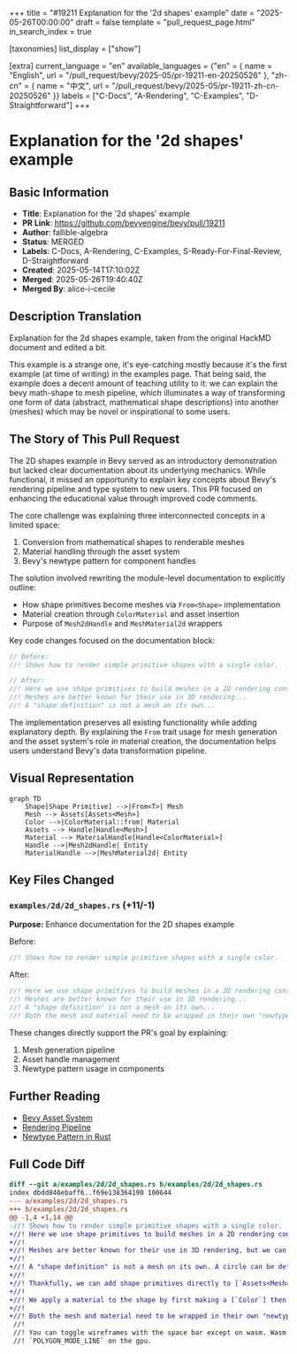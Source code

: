 +++
title = "#19211 Explanation for the '2d shapes' example"
date = "2025-05-26T00:00:00"
draft = false
template = "pull_request_page.html"
in_search_index = true

[taxonomies]
list_display = ["show"]

[extra]
current_language = "en"
available_languages = {"en" = { name = "English", url = "/pull_request/bevy/2025-05/pr-19211-en-20250526" }, "zh-cn" = { name = "中文", url = "/pull_request/bevy/2025-05/pr-19211-zh-cn-20250526" }}
labels = ["C-Docs", "A-Rendering", "C-Examples", "D-Straightforward"]
+++

# Explanation for the '2d shapes' example

## Basic Information
- **Title**: Explanation for the '2d shapes' example
- **PR Link**: https://github.com/bevyengine/bevy/pull/19211
- **Author**: fallible-algebra
- **Status**: MERGED
- **Labels**: C-Docs, A-Rendering, C-Examples, S-Ready-For-Final-Review, D-Straightforward
- **Created**: 2025-05-14T17:10:02Z
- **Merged**: 2025-05-26T19:40:40Z
- **Merged By**: alice-i-cecile

## Description Translation
Explanation for the 2d shapes example, taken from the original HackMD document and edited a bit.

This example is a strange one, it's eye-catching mostly because it's the first example (at time of writing) in the examples page. That being said, the example does a decent amount of teaching utility to it: we can explain the bevy math-shape to mesh pipeline, which illuminates a way of transforming one form of data (abstract, mathematical shape descriptions) into another (meshes) which may be novel or inspirational to some users.

## The Story of This Pull Request

The 2D shapes example in Bevy served as an introductory demonstration but lacked clear documentation about its underlying mechanics. While functional, it missed an opportunity to explain key concepts about Bevy's rendering pipeline and type system to new users. This PR focused on enhancing the educational value through improved code comments.

The core challenge was explaining three interconnected concepts in a limited space:
1. Conversion from mathematical shapes to renderable meshes
2. Material handling through the asset system
3. Bevy's newtype pattern for component handles

The solution involved rewriting the module-level documentation to explicitly outline:
- How shape primitives become meshes via `From<Shape>` implementation
- Material creation through `ColorMaterial` and asset insertion
- Purpose of `Mesh2dHandle` and `MeshMaterial2d` wrappers

Key code changes focused on the documentation block:

```rust
// Before:
//! Shows how to render simple primitive shapes with a single color.

// After:
//! Here we use shape primitives to build meshes in a 2D rendering context...
//! Meshes are better known for their use in 3D rendering...
//! A "shape definition" is not a mesh on its own...
```

The implementation preserves all existing functionality while adding explanatory depth. By explaining the `From` trait usage for mesh generation and the asset system's role in material creation, the documentation helps users understand Bevy's data transformation pipeline.

## Visual Representation

```mermaid
graph TD
    Shape[Shape Primitive] -->|From<T>| Mesh
    Mesh --> Assets[Assets<Mesh>]
    Color -->|ColorMaterial::from| Material
    Assets --> Handle[Handle<Mesh>]
    Material --> MaterialHandle[Handle<ColorMaterial>]
    Handle -->|Mesh2dHandle| Entity
    MaterialHandle -->|MeshMaterial2d| Entity
```

## Key Files Changed

### `examples/2d/2d_shapes.rs` (+11/-1)
**Purpose:** Enhance documentation for the 2D shapes example

Before:
```rust
//! Shows how to render simple primitive shapes with a single color.
```

After:
```rust
//! Here we use shape primitives to build meshes in a 2D rendering context...
//! Meshes are better known for their use in 3D rendering...
//! A "shape definition" is not a mesh on its own...
//! Both the mesh and material need to be wrapped in their own "newtypes"...
```

These changes directly support the PR's goal by explaining:
1. Mesh generation pipeline
2. Asset handle management
3. Newtype pattern usage in components

## Further Reading
- [Bevy Asset System](https://bevyengine.org/learn/book/getting-started/assets/)
- [Rendering Pipeline](https://bevyengine.org/learn/book/getting-started/rendering/)
- [Newtype Pattern in Rust](https://doc.rust-lang.org/rust-by-example/generics/new_types.html)

## Full Code Diff
```diff
diff --git a/examples/2d/2d_shapes.rs b/examples/2d/2d_shapes.rs
index dbdd846ebaff6..f69e138364190 100644
--- a/examples/2d/2d_shapes.rs
+++ b/examples/2d/2d_shapes.rs
@@ -1,4 +1,14 @@
-//! Shows how to render simple primitive shapes with a single color.
+//! Here we use shape primitives to build meshes in a 2D rendering context, making each mesh a certain color by giving that mesh's entity a material based off a [`Color`].
+//!
+//! Meshes are better known for their use in 3D rendering, but we can use them in a 2D context too. Without a third dimension, the meshes we're building are flat – like paper on a table. These are still very useful for "vector-style" graphics, picking behavior, or as a foundation to build off of for where to apply a shader.
+//!
+//! A "shape definition" is not a mesh on its own. A circle can be defined with a radius, i.e. [`Circle::new(50.0)`][Circle::new], but rendering tends to happen with meshes built out of triangles. So we need to turn shape descriptions into meshes.
+//!
+//! Thankfully, we can add shape primitives directly to [`Assets<Mesh>`] because [`Mesh`] implements [`From`] for shape primitives and [`Assets<T>::add`] can be given any value that can be "turned into" `T`!
+//!
+//! We apply a material to the shape by first making a [`Color`] then calling [`Assets<ColorMaterial>::add`] with that color as its argument, which will create a material from that color through the same process [`Assets<Mesh>::add`] can take a shape primitive.
+//!
+//! Both the mesh and material need to be wrapped in their own "newtypes". The mesh and material are currently [`Handle<Mesh>`] and [`Handle<ColorMaterial>`] at the moment, which are not components. Handles are put behind "newtypes" to prevent ambiguity, as some entities might want to have handles to meshes (or images, or materials etc.) for different purposes! All we need to do to make them rendering-relevant components is wrap the mesh handle and the material handle in [`Mesh2d`] and [`MeshMaterial2d`] respectively.
 //!
 //! You can toggle wireframes with the space bar except on wasm. Wasm does not support
 //! `POLYGON_MODE_LINE` on the gpu.
```